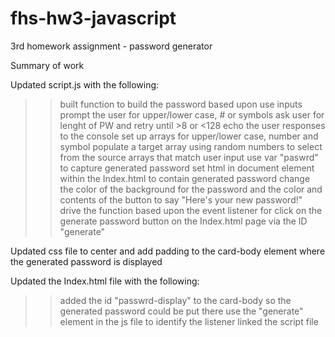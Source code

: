 # fhs-hw3-javascript
3rd homework assignment - password generator


Summary of work

Updated script.js with the following:

>> built function to build the password based upon use inputs
>> prompt the user for upper/lower case, # or symbols
>> ask user for lenght of PW and retry until >8 or <128 
>> echo the user responses to the console
>> set up arrays for upper/lower case, number and symbol
>> populate a target array using random numbers to select from the source arrays that match user input
>> use var "paswrd" to capture generated password 
>> set html in document element within the Index.html to contain generated password
>> change the color of the background for the password and the color and contents of the button to say "Here's your new password!" 
>> drive the function based upon the event listener for click on the generate password button on the Index.html page via the ID "generate" 

Updated css file to center and add padding to the card-body element where the generated password is displayed 

Updated the Index.html file with the following:

>> added the id "passwrd-display" to the card-body so the generated password could be put there
>> use the "generate" element in the js file to identify the listener
>> linked the script file
   
